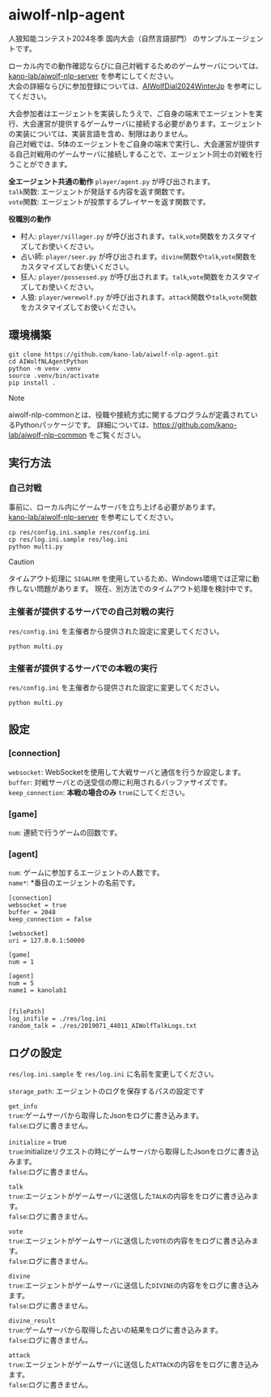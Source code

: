 # aiwolf-nlp-agent

人狼知能コンテスト2024冬季 国内大会（自然言語部門） のサンプルエージェントです。

ローカル内での動作確認ならびに自己対戦するためのゲームサーバについては、[kano-lab/aiwolf-nlp-server](https://github.com/kano-lab/aiwolf-nlp-server) を参考にしてください。  
大会の詳細ならびに参加登録については、[AIWolfDial2024WinterJp](https://sites.google.com/view/aiwolfdial2024winterjp/) を参考にしてください。

大会参加者はエージェントを実装したうえで、ご自身の端末でエージェントを実行、大会運営が提供するゲームサーバに接続する必要があります。エージェントの実装については、実装言語を含め、制限はありません。  
自己対戦では、5体のエージェントをご自身の端末で実行し、大会運営が提供する自己対戦用のゲームサーバに接続しすることで、エージェント同士の対戦を行うことができます。

**全エージェント共通の動作**
`player/agent.py` が呼び出されます。  
`talk`関数: エージェントが発話する内容を返す関数です。  
`vote`関数: エージェントが投票するプレイヤーを返す関数です。

**役職別の動作**
- 村人: `player/villager.py` が呼び出されます。`talk`,`vote`関数をカスタマイズしてお使いください。
- 占い師: `player/seer.py` が呼び出されます。`divine`関数や`talk`,`vote`関数をカスタマイズしてお使いください。
- 狂人: `player/possessed.py` が呼び出されます。`talk`,`vote`関数をカスタマイズしてお使いください。
- 人狼: `player/werewolf.py` が呼び出されます。`attack`関数や`talk`,`vote`関数をカスタマイズしてお使いください。

## 環境構築

```
git clone https://github.com/kano-lab/aiwolf-nlp-agent.git
cd AIWolfNLAgentPython
python -m venv .venv
source .venv/bin/activate
pip install .
```

> [!NOTE]
> aiwolf-nlp-commonとは、役職や接続方式に関するプログラムが定義されているPythonパッケージです。
> 詳細については、https://github.com/kano-lab/aiwolf-nlp-common をご覧ください。

## 実行方法

### 自己対戦

事前に、ローカル内にゲームサーバを立ち上げる必要があります。  
[kano-lab/aiwolf-nlp-server](https://github.com/kano-lab/aiwolf-nlp-server) を参考にしてください。

```
cp res/config.ini.sample res/config.ini
cp res/log.ini.sample res/log.ini
python multi.py
```

> [!CAUTION]
> タイムアウト処理に `SIGALRM` を使用しているため、Windows環境では正常に動作しない問題があります。
> 現在、別方法でのタイムアウト処理を検討中です。

### 主催者が提供するサーバでの自己対戦の実行

`res/config.ini` を主催者から提供された設定に変更してください。  

```
python multi.py
```

### 主催者が提供するサーバでの本戦の実行

`res/config.ini` を主催者から提供された設定に変更してください。  

```
python multi.py
```

## 設定

### [connection]
`websocket`: WebSocketを使用して大戦サーバと通信を行うか設定します。
`buffer`: 対戦サーバとの送受信の際に利用されるバッファサイズです。  
`keep_connection`: **本戦の場合のみ** `true`にしてください。

### [game]

`num`: 連続で行うゲームの回数です。

### [agent]

`num`: ゲームに参加するエージェントの人数です。  
`name*`: *番目のエージェントの名前です。

```
[connection]
websocket = true
buffer = 2048
keep_connection = false

[websocket]
uri = 127.0.0.1:50000

[game]
num = 1

[agent]
num = 5
name1 = kanolab1


[filePath]
log_inifile = ./res/log.ini
random_talk = ./res/2019071_44011_AIWolfTalkLogs.txt
```

## ログの設定

`res/log.ini.sample` を `res/log.ini` に名前を変更してください。  

`storage_path`: エージェントのログを保存するパスの設定です

`get_info`\
`true`:ゲームサーバから取得したJsonをログに書き込みます。\
`false`:ログに書きません。

`initialize` = true\
`true`:initializeリクエストの時にゲームサーバから取得したJsonをログに書き込みます。\
`false`:ログに書きません。

`talk`\
`true`:エージェントがゲームサーバに送信した`TALK`の内容ををログに書き込みます。\
`false`:ログに書きません。

`vote`\
`true`:エージェントがゲームサーバに送信した`VOTE`の内容ををログに書き込みます。\
`false`:ログに書きません。

`divine`\
`true`:エージェントがゲームサーバに送信した`DIVINE`の内容ををログに書き込みます。\
`false`:ログに書きません。

`divine_result`\
`true`:ゲームサーバから取得した占いの結果をログに書き込みます。\
`false`:ログに書きません。

`attack`\
`true`:エージェントがゲームサーバに送信した`ATTACK`の内容ををログに書き込みます。\
`false`:ログに書きません。
